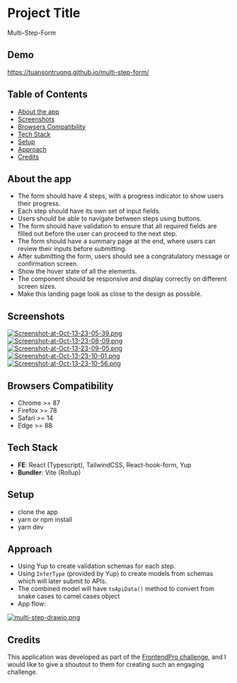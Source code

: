 
# Project Title

Multi-Step-Form

## Demo

https://tuansontruong.github.io/multi-step-form/

## Table of Contents
- [About the app](https://github.com/tuansontruong/multi-step-form/tree/master#about-the-app)
- [Screenshots](https://github.com/tuansontruong/multi-step-form/tree/master#screenshots)
- [Browsers Compatibility](https://github.com/tuansontruong/multi-step-form#browsers-compatibility)
- [Tech Stack](https://github.com/tuansontruong/multi-step-form#tech-stack)
- [Setup](https://github.com/tuansontruong/multi-step-form#setup)
- [Approach](https://github.com/tuansontruong/multi-step-form#approach)
- [Credits](https://github.com/tuansontruong/multi-step-form#credits)
## About the app
- The form should have 4 steps, with a progress indicator to show users their progress.
- Each step should have its own set of input fields.
- Users should be able to navigate between steps using buttons.
- The form should have validation to ensure that all required fields are filled out before the user can proceed to the next step.
- The form should have a summary page at the end, where users can review their inputs before submitting.
- After submitting the form, users should see a congratulatory message or confirmation screen.
- Show the hover state of all the elements.
- The component should be responsive and display correctly on different screen sizes.
- Make this landing page look as close to the design as possible.



## Screenshots

[![Screenshot-at-Oct-13-23-05-39.png](https://i.postimg.cc/zDLZkHX8/Screenshot-at-Oct-13-23-05-39.png)](https://postimg.cc/XX0zjJCz)
[![Screenshot-at-Oct-13-23-08-09.png](https://i.postimg.cc/PqmNJV9V/Screenshot-at-Oct-13-23-08-09.png)](https://postimg.cc/hJtK3sSV)
[![Screenshot-at-Oct-13-23-09-05.png](https://i.postimg.cc/7hcqmSjT/Screenshot-at-Oct-13-23-09-05.png)](https://postimg.cc/QKQLMK8X)
[![Screenshot-at-Oct-13-23-10-01.png](https://i.postimg.cc/2jJmpFX1/Screenshot-at-Oct-13-23-10-01.png)](https://postimg.cc/234ghvYY)
[![Screenshot-at-Oct-13-23-10-56.png](https://i.postimg.cc/s2DDffPx/Screenshot-at-Oct-13-23-10-56.png)](https://postimg.cc/JsvWPL2C)


## Browsers Compatibility
- Chrome >= 87
- Firefox >= 78
- Safari >= 14
- Edge >= 88
## Tech Stack

- **FE**: React (Typescript), TailwindCSS, React-hook-form, Yup
- **Bundler**: Vite (Rollup)




## Setup
- clone the app
- yarn or npm install
- yarn dev
## Approach
- Using Yup to create validation schemas for each step.
- Using `InferType` (provided by Yup) to create models from schemas which will later submit to APIs.
- The combined model will have `toApiData()` method to convert from snake cases to camel cases object
- App flow:


[![multi-step-drawio.png](https://i.postimg.cc/VvBYQRks/multi-step-drawio.png)](https://postimg.cc/SYR0cc9H)
## Credits
This application was developed as part of the [FrontendPro challenge](https://www.frontendpro.dev/frontend-coding-challenges/multi-step-form-lyFZYpe2Uxc8Ng4ueYud), and I would like to give a shoutout to them for creating such an engaging challenge.